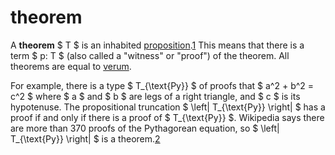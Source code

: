 # theorem

A **theorem** $ T $ is an inhabited [proposition](/logic/proposition.md).[1]
This means that there is a term $ p: T $ (also called a "witness" or "proof") of
the theorem. All theorems are equal to [verum](/logic/curry-howard.md).

<!-- prettier-ignore -->
For example, there is a type $ T_{\text{Py}} $ of proofs that $ a^2 + b^2 = c^2
$ where $ a $ and $ b $ are legs of a right triangle, and $ c $ is its
hypotenuse. The propositional truncation $ \left\| T_{\text{Py}} \right\| $ has
a proof if and only if there is a proof of $ T_{\text{Py}} $. Wikipedia says
there are more than 370 proofs of the Pythagorean equation, so
$ \left\| T_{\text{Py}} \right\| $ is a theorem.[2]

[1]: https://hott.github.io/book/hott-online-13-g2e736d1.pdf
[2]: https://en.wikipedia.org/wiki/Pythagorean_theorem
